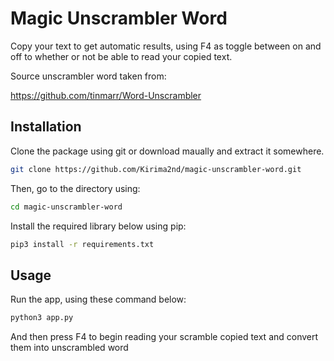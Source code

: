 # Magic Unscrambler Word
Copy your text to get automatic results, using F4 as toggle between on and off to whether or not be able to read your copied text.

Source unscrambler word taken from:

https://github.com/tinmarr/Word-Unscrambler


## Installation

Clone the package using git or download maually and extract it somewhere.

```bash
git clone https://github.com/Kirima2nd/magic-unscrambler-word.git
```

Then, go to the directory using:

```bash
cd magic-unscrambler-word
```

Install the required library below using pip:
```bash
pip3 install -r requirements.txt
```

## Usage
Run the app, using these command below:
```bash
python3 app.py
```

And then press F4 to begin reading your scramble copied text and convert them into unscrambled word

